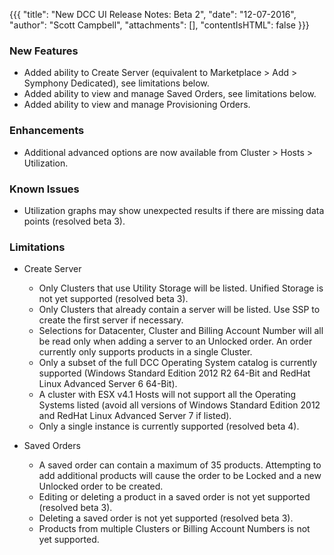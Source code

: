 {{{
"title": "New DCC UI Release Notes: Beta 2",
"date": "12-07-2016",
"author": "Scott Campbell",
"attachments": [],
"contentIsHTML": false
}}}

### New Features

* Added ability to Create Server (equivalent to Marketplace > Add > Symphony Dedicated), see limitations below.
* Added ability to view and manage Saved Orders, see limitations below.
* Added ability to view and manage Provisioning Orders.

### Enhancements

* Additional advanced options are now available from Cluster > Hosts > Utilization.

### Known Issues

* Utilization graphs may show unexpected results if there are missing data points (resolved beta 3).

### Limitations

* Create Server
    * Only Clusters that use Utility Storage will be listed. Unified Storage is not yet supported (resolved beta 3).
    * Only Clusters that already contain a server will be listed. Use SSP to create the first server if necessary.
    * Selections for Datacenter, Cluster and Billing Account Number will all be read only when adding a server to an Unlocked order. An order currently only supports products in a single Cluster.
    * Only a subset of the full DCC Operating System catalog is currently supported (Windows Standard Edition 2012 R2 64-Bit and RedHat Linux Advanced Server 6 64-Bit).
    * A cluster with ESX v4.1 Hosts will not support all the Operating Systems listed (avoid all versions of Windows Standard Edition 2012 and RedHat Linux Advanced Server 7 if listed).
    * Only a single instance is currently supported (resolved beta 4).

* Saved Orders
    * A saved order can contain a maximum of 35 products. Attempting to add additional products will cause the order to be Locked and a new Unlocked order to be created.
    * Editing or deleting a product in a saved order is not yet supported (resolved beta 3).
    * Deleting a saved order is not yet supported (resolved beta 3).
    * Products from multiple Clusters or Billing Account Numbers is not yet supported.
